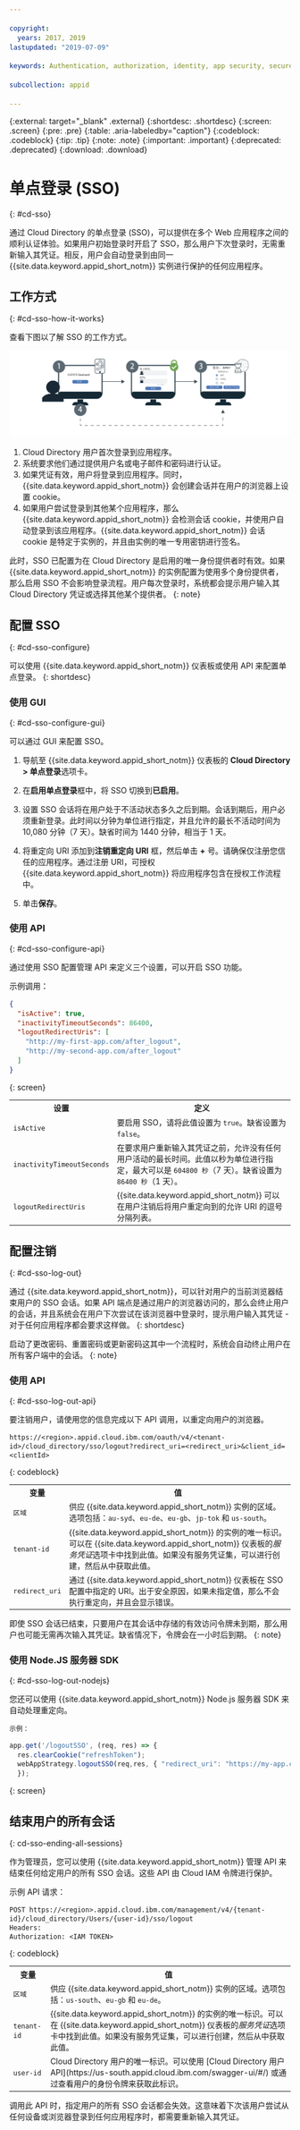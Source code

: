 ```yaml
---

copyright:
  years: 2017, 2019
lastupdated: "2019-07-09"

keywords: Authentication, authorization, identity, app security, secure, development, sso, directory, users, registry, multiple apps

subcollection: appid

---
```


{:external: target="_blank" .external}
{:shortdesc: .shortdesc}
{:screen: .screen}
{:pre: .pre}
{:table: .aria-labeledby="caption"}
{:codeblock: .codeblock}
{:tip: .tip}
{:note: .note}
{:important: .important}
{:deprecated: .deprecated}
{:download: .download}


# 单点登录 (SSO)
{: #cd-sso}

通过 Cloud Directory 的单点登录 (SSO)，可以提供在多个 Web 应用程序之间的顺利认证体验。如果用户初始登录时开启了 SSO，那么用户下次登录时，无需重新输入其凭证。相反，用户会自动登录到由同一 {{site.data.keyword.appid_short_notm}} 实例进行保护的任何应用程序。


## 工作方式
{: #cd-sso-how-it-works}

查看下图以了解 SSO 的工作方式。

![SSO 图](images/sso.png)

1. Cloud Directory 用户首次登录到应用程序。
2. 系统要求他们通过提供用户名或电子邮件和密码进行认证。
3. 如果凭证有效，用户将登录到应用程序。同时，{{site.data.keyword.appid_short_notm}} 会创建会话并在用户的浏览器上设置 cookie。
4. 如果用户尝试登录到其他某个应用程序，那么 {{site.data.keyword.appid_short_notm}} 会检测会话 cookie，并使用户自动登录到该应用程序。{{site.data.keyword.appid_short_notm}} 会话 cookie 是特定于实例的，并且由实例的唯一专用密钥进行签名。

此时，SSO 已配置为在 Cloud Directory 是启用的唯一身份提供者时有效。如果 {{site.data.keyword.appid_short_notm}} 的实例配置为使用多个身份提供者，那么启用 SSO 不会影响登录流程。用户每次登录时，系统都会提示用户输入其 Cloud Directory 凭证或选择其他某个提供者。
{: note}


## 配置 SSO
{: #cd-sso-configure}

可以使用 {{site.data.keyword.appid_short_notm}} 仪表板或使用 API 来配置单点登录。
{: shortdesc}


### 使用 GUI
{: #cd-sso-configure-gui}


可以通过 GUI 来配置 SSO。

1. 导航至 {{site.data.keyword.appid_short_notm}} 仪表板的 **Cloud Directory > 单点登录**选项卡。

2. 在**启用单点登录**框中，将 SSO 切换到**已启用**。

3. 设置 SSO 会话将在用户处于不活动状态多久之后到期。会话到期后，用户必须重新登录。此时间以分钟为单位进行指定，并且允许的最长不活动时间为 10,080 分钟（7 天）。缺省时间为 1440 分钟，相当于 1 天。

4. 将重定向 URI 添加到**注销重定向 URI** 框，然后单击 **+** 号。请确保仅注册您信任的应用程序。通过注册 URI，可授权 {{site.data.keyword.appid_short_notm}} 将应用程序包含在授权工作流程中。

5. 单击**保存**。



### 使用 API
{: #cd-sso-configure-api}

通过使用 SSO 配置管理 API 来定义三个设置，可以开启 SSO 功能。

示例调用：

```json
{
  "isActive": true,
  "inactivityTimeoutSeconds": 86400,
  "logoutRedirectUris": [
    "http://my-first-app.com/after_logout",
    "http://my-second-app.com/after_logout"
  ]
}
```
{: screen}

<table>
  <tr>
    <th>设置</th>
    <th>定义</th>
  </tr>
  <tr>
    <td><code>isActive</code></td>
    <td>要启用 SSO，请将此值设置为 <code>true</code>。缺省设置为 <code>false</code>。</td>
  </tr>
  <tr>
    <td><code>inactivityTimeoutSeconds</code></td>
    <td>在要求用户重新输入其凭证之前，允许没有任何用户活动的最长时间。此值以秒为单位进行指定，最大可以是 <code>604800 秒</code>（7 天）。缺省设置为 <code>86400 秒</code>（1 天）。</td>
  </tr>
  <tr>
    <td><code>logoutRedirectUris</code></td>
    <td>{{site.data.keyword.appid_short_notm}} 可以在用户注销后将用户重定向到的允许 URI 的逗号分隔列表。</td>
  </tr>
</table>



## 配置注销
{: #cd-sso-log-out}

通过 {{site.data.keyword.appid_short_notm}}，可以针对用户的当前浏览器结束用户的 SSO 会话。如果 API 端点是通过用户的浏览器访问的，那么会终止用户的会话，并且系统会在用户下次尝试在该浏览器中登录时，提示用户输入其凭证 - 对于任何应用程序都会要求这样做。
{: shortdesc}


启动了更改密码、重置密码或更新密码这其中一个流程时，系统会自动终止用户在所有客户端中的会话。
{: note}


### 使用 API
{: #cd-sso-log-out-api}

要注销用户，请使用您的信息完成以下 API 调用，以重定向用户的浏览器。

```
https://<region>.appid.cloud.ibm.com/oauth/v4/<tenant-id>/cloud_directory/sso/logout?redirect_uri=<redirect_uri>&client_id=<clientId>
```
{: codeblock}

<table>
  <tr>
    <th>变量 </th>
    <th>值</th>
  </tr>
  <tr>
    <td><code>区域</code></td>
    <td>供应 {{site.data.keyword.appid_short_notm}} 实例的区域。选项包括：<code>au-syd</code>、<code>eu-de</code>、<code>eu-gb</code>、<code>jp-tok</code> 和 <code>us-south</code>。</td>
  </tr>
  <tr>
    <td><code>tenant-id</code></td> <td>{{site.data.keyword.appid_short_notm}} 的实例的唯一标识。可以在 {{site.data.keyword.appid_short_notm}} 仪表板的<em>服务凭证</em>选项卡中找到此值。如果没有服务凭证集，可以进行创建，然后从中获取此值。</td>
  </tr>
  <tr>
    <td><code>redirect_uri</code></td>
    <td>通过 {{site.data.keyword.appid_short_notm}} 仪表板在 SSO 配置中指定的 URI。出于安全原因，如果未指定值，那么不会执行重定向，并且会显示错误。</td>
  </tr>
</table>

即使 SSO 会话已结束，只要用户在其会话中存储的有效访问令牌未到期，那么用户也可能无需再次输入其凭证。缺省情况下，令牌会在一小时后到期。
{: note}


### 使用 Node.JS 服务器 SDK
{: #cd-sso-log-out-nodejs}

您还可以使用 {{site.data.keyword.appid_short_notm}} Node.js 服务器 SDK 来自动处理重定向。

    示例：

```javascript
app.get('/logoutSSO', (req, res) => {
  res.clearCookie("refreshToken");
  webAppStrategy.logoutSSO(req,res, { "redirect_uri": "https://my-app.com/after_logout" });
  });
```
{: screen}


## 结束用户的所有会话
{: cd-sso-ending-all-sessions}

作为管理员，您可以使用 {{site.data.keyword.appid_short_notm}} 管理 API 来结束任何给定用户的所有 SSO 会话。这些 API 由 Cloud IAM 令牌进行保护。

示例 API 请求：

```
POST https://<region>.appid.cloud.ibm.com/management/v4/{tenant-id}/cloud_directory/Users/{user-id}/sso/logout
Headers:
Authorization: <IAM TOKEN>
```
{: codeblock}

<table>
  <tr>
    <th>变量 </th>
    <th>值</th>
  </tr>
  <tr>
    <td><code>区域</code></td>
    <td>供应 {{site.data.keyword.appid_short_notm}} 实例的区域。选项包括：<code>us-south</code>、<code>eu-gb</code> 和 <code>eu-de</code>。</td>
  </tr>
  <tr>
    <td><code>tenant-id</code></td> <td>{{site.data.keyword.appid_short_notm}} 的实例的唯一标识。可以在 {{site.data.keyword.appid_short_notm}} 仪表板的<em>服务凭证</em>选项卡中找到此值。如果没有服务凭证集，可以进行创建，然后从中获取此值。</td>
  </tr>
  <tr>
    <td><code>user-id</code></td>
    <td>Cloud Directory 用户的唯一标识。可以使用 [Cloud Directory 用户 API](https://us-south.appid.cloud.ibm.com/swagger-ui/#/) 或通过查看用户的身份令牌来获取此标识。</td>
  </tr>
</table>

调用此 API 时，指定用户的所有 SSO 会话都会失效。这意味着下次该用户尝试从任何设备或浏览器登录到任何应用程序时，都需要重新输入其凭证。

